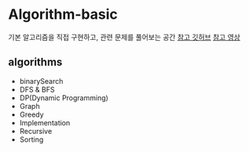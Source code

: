 # Algorithm-basic
기본 알고리즘을 직접 구현하고, 관련 문제를 풀어보는 공간 
[참고 깃허브](https://github.com/ndb796/python-for-coding-test)
[참고 영상](https://www.youtube.com/playlist?list=PLRx0vPvlEmdAghTr5mXQxGpHjWqSz0dgC)

## algorithms
- binarySearch
- DFS & BFS
- DP(Dynamic Programming)
- Graph
- Greedy
- Implementation
- Recursive
- Sorting